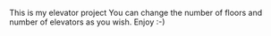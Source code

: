 This is my elevator project
You can change the number of floors and number of elevators as you wish.
Enjoy :-)
